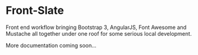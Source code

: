 Front-Slate
===========

Front end workflow bringing Bootstrap 3, AngularJS, Font Awesome and Mustache all together under one roof for some serious local development.

More documentation coming soon...
